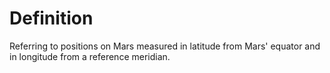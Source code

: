 # Definition

Referring to positions on Mars measured in latitude from Mars' equator
and in longitude from a reference meridian.
